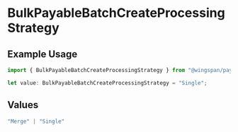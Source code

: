 # BulkPayableBatchCreateProcessingStrategy

## Example Usage

```typescript
import { BulkPayableBatchCreateProcessingStrategy } from "@wingspan/payments/sdk/models/shared";

let value: BulkPayableBatchCreateProcessingStrategy = "Single";
```

## Values

```typescript
"Merge" | "Single"
```